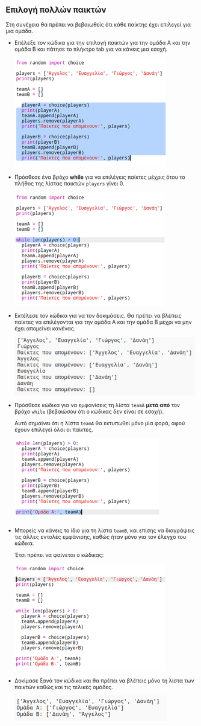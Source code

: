 ## Επιλογή πολλών παικτών

Στη συνέχεια θα πρέπει να βεβαιωθείς ότι κάθε παίκτης έχει επιλεγεί για μια ομάδα.

+ Επέλεξε τον κώδικα για την επιλογή παικτών για την ομάδα Α και την ομάδα Β και πάτησε το πλήκτρο tab για να κάνεις μια εσοχή.
    
    ![screenshot](images/team-loop-tab.png)

+ Πρόσθεσε ένα βρόχο **while** για να επιλέγεις παίκτες μέχρις ότου το πλήθος της λίστας παικτών `players` γίνει 0.
    
    ![screenshot](images/team-loop-while.png)

+ Εκτέλεσε τον κώδικα για να τον δοκιμάσεις. Θα πρέπει να βλέπεις παίκτες να επιλέγονται για την ομάδα Α και την ομάδα Β μέχρι να μην έχει απομείνει κανένας.
    
    ![screenshot](images/team-loop-test.png)

+ Πρόσθεσε κώδικα για να εμφανίσεις τη λίστα `teamA` **μετά από** τον βρόχο `while` (βεβαιώσου ότι ο κώδικας δεν είναι σε εσοχή).
    
    Αυτό σημαίνει ότι η λίστα `teamA` θα εκτυπωθεί μόνο μία φορά, αφού έχουν επιλεγεί όλοι οι παίκτες.
    
    ![screenshot](images/team-teamA-paste.png)

+ Μπορείς να κάνεις το ίδιο για τη λίστα `teamB`, και επίσης να διαγράψεις τις άλλες εντολές εμφάνισης, καθώς ήταν μόνο για τον έλεγχο του κώδικα.
    
    Έτσι πρέπει να φαίνεται ο κώδικας:
    
    ![screenshot](images/team-loop-finished.png)

+ Δοκίμασε ξανά τον κώδικα και θα πρέπει να βλέπεις μόνο τη λίστα των παικτών καθώς και τις τελικές ομάδες.
    
    ![screenshot](images/team-loop-finished-test.png)